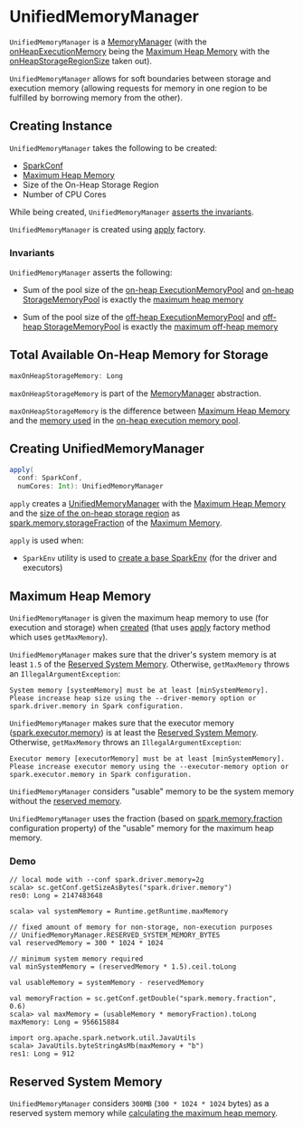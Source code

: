 # UnifiedMemoryManager

`UnifiedMemoryManager` is a [MemoryManager](MemoryManager.md) (with the [onHeapExecutionMemory](MemoryManager.md#onHeapExecutionMemory) being the [Maximum Heap Memory](#maxHeapMemory) with the [onHeapStorageRegionSize](#onHeapStorageRegionSize) taken out).

`UnifiedMemoryManager` allows for soft boundaries between storage and execution memory (allowing requests for memory in one region to be fulfilled by borrowing memory from the other).

## Creating Instance

`UnifiedMemoryManager` takes the following to be created:

* <span id="conf"> [SparkConf](../SparkConf.md)
* [Maximum Heap Memory](#maxHeapMemory)
* <span id="onHeapStorageRegionSize"> Size of the On-Heap Storage Region
* <span id="numCores"> Number of CPU Cores

While being created, `UnifiedMemoryManager` [asserts the invariants](#assertInvariants).

`UnifiedMemoryManager` is created using [apply](#apply) factory.

### <span id="assertInvariants"> Invariants

`UnifiedMemoryManager` asserts the following:

* Sum of the pool size of the [on-heap ExecutionMemoryPool](MemoryManager.md#onHeapExecutionMemoryPool) and [on-heap StorageMemoryPool](MemoryManager.md#onHeapStorageMemoryPool) is exactly the [maximum heap memory](#maxHeapMemory)

* Sum of the pool size of the [off-heap ExecutionMemoryPool](MemoryManager.md#offHeapExecutionMemoryPool) and [off-heap StorageMemoryPool](MemoryManager.md#offHeapStorageMemoryPool) is exactly the [maximum off-heap memory](MemoryManager.md#maxOffHeapMemory)

## <span id="maxOnHeapStorageMemory"> Total Available On-Heap Memory for Storage

```scala
maxOnHeapStorageMemory: Long
```

`maxOnHeapStorageMemory` is part of the [MemoryManager](MemoryManager.md#maxOnHeapStorageMemory) abstraction.

`maxOnHeapStorageMemory` is the difference between [Maximum Heap Memory](#maxHeapMemory) and the [memory used](ExecutionMemoryPool.md#memoryUsed) in the [on-heap execution memory pool](MemoryManager.md#onHeapExecutionMemoryPool).

## <span id="apply"> Creating UnifiedMemoryManager

```scala
apply(
  conf: SparkConf,
  numCores: Int): UnifiedMemoryManager
```

`apply` creates a [UnifiedMemoryManager](#creating-instance) with the [Maximum Heap Memory](#maxHeapMemory) and the [size of the on-heap storage region](#onHeapStorageRegionSize) as [spark.memory.storageFraction](../configuration-properties.md#spark.memory.storageFraction) of the [Maximum Memory](#getMaxMemory).

`apply` is used when:

* `SparkEnv` utility is used to [create a base SparkEnv](../SparkEnv.md#create) (for the driver and executors)

## <span id="getMaxMemory"><span id="maxHeapMemory"> Maximum Heap Memory

`UnifiedMemoryManager` is given the maximum heap memory to use (for execution and storage) when [created](#creating-instance) (that uses [apply](#apply) factory method which uses `getMaxMemory`).

`UnifiedMemoryManager` makes sure that the driver's system memory is at least `1.5` of the [Reserved System Memory](#RESERVED_SYSTEM_MEMORY_BYTES). Otherwise, `getMaxMemory` throws an `IllegalArgumentException`:

```text
System memory [systemMemory] must be at least [minSystemMemory].
Please increase heap size using the --driver-memory option or spark.driver.memory in Spark configuration.
```

`UnifiedMemoryManager` makes sure that the executor memory ([spark.executor.memory](../configuration-properties.md#spark.executor.memory)) is at least the [Reserved System Memory](#RESERVED_SYSTEM_MEMORY_BYTES). Otherwise, `getMaxMemory` throws an `IllegalArgumentException`:

```text
Executor memory [executorMemory] must be at least [minSystemMemory].
Please increase executor memory using the --executor-memory option or spark.executor.memory in Spark configuration.
```

`UnifiedMemoryManager` considers "usable" memory to be the system memory without the [reserved memory](#RESERVED_SYSTEM_MEMORY_BYTES).

`UnifiedMemoryManager` uses the fraction (based on [spark.memory.fraction](../configuration-properties.md#spark.memory.fraction) configuration property) of the "usable" memory for the maximum heap memory.

### Demo

```text
// local mode with --conf spark.driver.memory=2g
scala> sc.getConf.getSizeAsBytes("spark.driver.memory")
res0: Long = 2147483648

scala> val systemMemory = Runtime.getRuntime.maxMemory

// fixed amount of memory for non-storage, non-execution purposes
// UnifiedMemoryManager.RESERVED_SYSTEM_MEMORY_BYTES
val reservedMemory = 300 * 1024 * 1024

// minimum system memory required
val minSystemMemory = (reservedMemory * 1.5).ceil.toLong

val usableMemory = systemMemory - reservedMemory

val memoryFraction = sc.getConf.getDouble("spark.memory.fraction", 0.6)
scala> val maxMemory = (usableMemory * memoryFraction).toLong
maxMemory: Long = 956615884

import org.apache.spark.network.util.JavaUtils
scala> JavaUtils.byteStringAsMb(maxMemory + "b")
res1: Long = 912
```

## <span id="RESERVED_SYSTEM_MEMORY_BYTES"> Reserved System Memory

`UnifiedMemoryManager` considers `300MB` (`300 * 1024 * 1024` bytes) as a reserved system memory while [calculating the maximum heap memory](#getMaxMemory).
